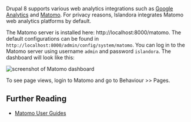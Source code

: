 Drupal 8 supports various web analytics integrations such as [Google Analytics](https://www.drupal.org/project/google_analytics) and [Matomo](https://www.drupal.org/project/matomo). For privacy reasons, Islandora integrates Matomo web analytics platforms by default.

The Matomo server is installed here: http://localhost:8000/matomo. The default configurations can be found in `http://localhost:8000/admin/config/system/matomo`. You can log in to the Matomo server using username `admin` and password `islandora`. The dashboard will look like this:

![screenshot of Matomo dashboard](../assets/usage_stats_dashboard.jpg)

To see page views, login to Matomo and go to Behaviour >> Pages.

## Further Reading
* [Matomo User Guides](https://matomo.org/docs/)
